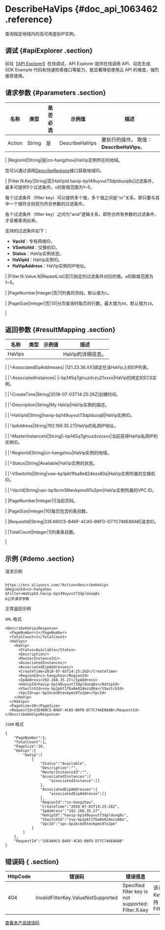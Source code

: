 # DescribeHaVips {#doc_api_1063462 .reference}

查询指定地域内的高可用虚拟IP实例。

## 调试 {#apiExplorer .section}

前往【[API Explorer](https://api.aliyun.com/#product=Vpc&api=DescribeHaVips)】在线调试，API Explorer 提供在线调用 API、动态生成 SDK Example 代码和快速检索接口等能力，能显著降低使用云 API 的难度，强烈推荐使用。

## 请求参数 {#parameters .section}

|名称|类型|是否必选|示例值|描述|
|--|--|----|---|--|
|Action|String|是|DescribeHaVips|要执行的操作。 取值：**DescribeHaVips**。

 |
|RegionId|String|是|cn-hangzhou|HaVip实例所在的地域。

 您可以通过调用[DescribeRegions](~~36063~~)接口获取地域ID。

 |
|Filter.N.Key|String|否|HaVipId.havip-bp149uyvut73dplduoq8s|过滤条件，最多可提供5个过滤条件。`n`的取值范围为1~5。

 每个过滤条件（filter key）可以提供多个值，多个值之间是“or”关系，即只要与其中一个值符合则视为符合参数的过滤条件。

 各个过滤条件（filter key）之间为“and”逻辑关系，即符合所有参数的过滤条件，才会被查询出来。

 支持的过滤条件如下：

 -   **VpcId**：专有网络ID。
-   **VSwitchId**：交换机ID。
-   **Status**：HaVip实例状态。
-   **HaVipId**：HaVip实例ID。
-   **HaVipAddress**：HaVip实例的IP地址。

 |
|Filter.N.Value.N|RepeatList|否|1|指定的过滤条件对应的值。`m`的取值范围为1~5。

 |
|PageNumber|Integer|否|1|列表的页码，默认值为`1`。

 |
|PageSize|Integer|否|10|分页查询时每页的行数，最大值为`50`，默认值为`10`。

 |

## 返回参数 {#resultMapping .section}

|名称|类型|示例值|描述|
|--|--|---|--|
|HaVips| | |HaVip的详细信息。

 |
|└AssociatedEipAddresses| |121.23.36.XX|绑定在该HaVip上的EIP列表。

 |
|└AssociatedInstances| |i-bp145q7glnuzdvzu21xxxx|HaVip的绑定的ECS实例。

 |
|└CreateTime|String|2018-07-03T14:25:26Z|创建时间。

 |
|└Description|String|My HaVip|HaVip实例的描述。

 |
|└HaVipId|String|havip-bp149uyvut73dplduoq8|HaVip实例ID。

 |
|└IpAddress|String|192.168.35.27|HaVip的私网IP地址。

 |
|└MasterInstanceId|String|i-bp145q7glnuzdvzxxxx|当前获得HaVip私网IP的实例ID。

 |
|└RegionId|String|cn-hangzhou|HaVip实例的地域。

 |
|└Status|String|Available|HaVip实例的状态。

 |
|└VSwitchId|String|vsw-bp1pkt1fba8e824ezs80a|HaVip实例所属的交换机ID。

 |
|└VpcId|String|vpc-bp1kcm36tevkpms97o2pm|HaVip实例所属的VPC ID。

 |
|PageNumber|Integer|1|当前页码。

 |
|PageSize|Integer|10|每页包含的条目数。

 |
|RequestId|String|33E480C5-B46F-4CA5-B6FD-D77C746E86AB|请求ID。

 |
|TotalCount|Integer|1|列表条目数。

 |

## 示例 {#demo .section}

请求示例

``` {#request_demo}

https://ecs.aliyuncs.com/?Action=DescribeHaVips 
&RegionId=cn-hangzhou 
&Filter=HaVipId.havip-bp149uyvut73dplduoq8s 
&公共请求参数

```

正常返回示例

`XML` 格式

``` {#xml_return_success_demo}
<DescribeHaVipsResponse>
  <PageNumber>1</PageNumber>
  <TotalCount>1</TotalCount>
  <HaVips>
    <HaVip>
      <Status>Available</Status>
      <Description/>
      <MasterInstanceId/>
      <AssociatedInstances/>
      <AssociatedEipAddresses/>
      <CreateTime>2018-07-03T14:25:26Z</CreateTime>
      <RegionId>cn-hangzhou</RegionId>
      <IpAddress>192.168.35.27</IpAddress>
      <HaVipId>havip-bp149uyvut73dplduoq8s</HaVipId>
      <VSwitchId>vsw-bp1pkt1fba8e824ezs80a</VSwitchId>
      <VpcId>vpc-bp1kcm36tevkpms97o2pm</VpcId>
    </HaVip>
  </HaVips>
  <PageSize>10</PageSize>
  <RequestId>33E480C5-B46F-4CA5-B6FD-D77C746E86AB</RequestId>
</DescribeHaVipsResponse>

```

`JSON` 格式

``` {#json_return_success_demo}
{
	"PageNumber":1,
	"TotalCount":1,
	"PageSize":10,
	"HaVips":{
		"HaVip":[
			{
				"Status":"Available",
				"Description":"",
				"MasterInstanceId":"",
				"AssociatedInstances":{
					"associatedInstance":[]
				},
				"AssociatedEipAddresses":{
					"associatedEipAddresse":[]
				},
				"RegionId":"cn-hangzhou",
				"CreateTime":"2018-07-03T14:25:26Z",
				"IpAddress":"192.168.35.27",
				"HaVipId":"havip-bp149uyvut73dplduoq8s",
				"VSwitchId":"vsw-bp1pkt1fba8e824ezs80a",
				"VpcId":"vpc-bp1kcm36tevkpms97o2pm"
			}
		]
	},
	"RequestId":"33E480C5-B46F-4CA5-B6FD-D77C746E86AB"
}
```

## 错误码 { .section}

|HttpCode|错误码|错误信息|描述|
|--------|---|----|--|
|404|InvalidFilterKey.ValueNotSupported|Specified filter key is not supported: Filter.X.key|该过滤器的Key不支持：Filter.X.key|

[查看本产品错误码](https://error-center.aliyun.com/status/product/Vpc)


